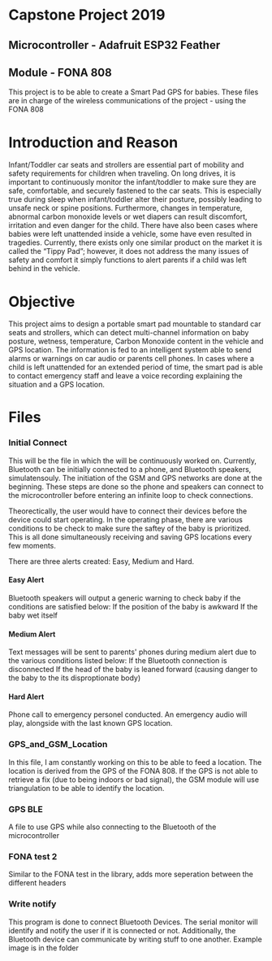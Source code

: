 # Capstone Project 2019
## Microcontroller - Adafruit ESP32 Feather
## Module - FONA 808

This project is to be able to create a Smart Pad GPS for babies. 
These files are in charge of the wireless communications of the project - using the FONA 808

# Introduction and Reason
Infant/Toddler car seats and strollers are essential part of mobility and safety requirements for children when traveling. On long drives, it is important to continuously monitor the infant/toddler to make sure they are safe, comfortable, and securely fastened to the car seats. This is especially true  during sleep when infant/toddler alter their posture, possibly leading to unsafe neck or spine positions. Furthermore, changes in temperature, abnormal carbon monoxide levels or wet diapers can result discomfort, irritation and even danger for the child.  There have also been cases where babies were left unattended inside a vehicle, some have even resulted in tragedies. Currently, there exists only one similar product on the market it is called the “Tippy Pad”; however, it does not address the many issues of safety and comfort it simply functions to alert parents if a child was left behind in the vehicle.  

# Objective
This project aims to design a portable smart pad mountable to standard car seats and strollers, which can detect  multi-channel information on baby posture, wetness, temperature, Carbon Monoxide content in the vehicle and GPS location. The information is fed to an intelligent system able to send alarms or warnings on car audio or parents cell phones. In cases where a child is left unattended for an extended period of time, the smart pad is able to contact emergency staff and leave a voice recording explaining the situation and a GPS location. 


# Files
### Initial Connect
This will be the file in which the will be continuously worked on. Currently, Bluetooth can be initially connected to a phone, and Bluetooth speakers, simulatensouly. The initiation of the GSM and GPS networks are done at the beginning. These steps are done so the phone and speakers can connect to the microcontroller before entering an infinite loop to check connections.

Theorectically, the user would have to connect their devices before the device could start operating. In the operating phase, there are various conditions to be check to make sure the saftey of the baby is prioritized. This is all done simultaneously receiving and saving GPS locations every few moments. 

There are three alerts created: Easy, Medium and Hard.

#### Easy Alert
Bluetooth speakers will output a generic warning to check baby if the conditions are satisfied below:
If the position of the baby is awkward
If the baby wet itself

#### Medium Alert
Text messages will be sent to parents' phones during medium alert due to the various conditions listed below:
If the Bluetooth connection is disconnected
If the head of the baby is leaned forward (causing danger to the baby to the its disproptionate body)

#### Hard Alert 
Phone call to emergency personel conducted. An emergency audio will play, alongside with the last known GPS location.


### GPS_and_GSM_Location
In this file, I am constantly working on this to be able to feed a location.
The location is derived from the GPS of the FONA 808. If the GPS is not able to retrieve a fix (due to being indoors or bad signal), the GSM module will use triangulation to be able to identify the location.

### GPS BLE
A file to use GPS while also connecting to the Bluetooth of the microcontroller

### FONA test 2
Similar to the FONA test in the library, adds more seperation between the different headers

### Write notify
This program is done to connect Bluetooth Devices. The serial monitor will identify and notify the user if it is connected or not. Additionally, the Bluetooth device can communicate by writing stuff to one another. Example image is in the folder
